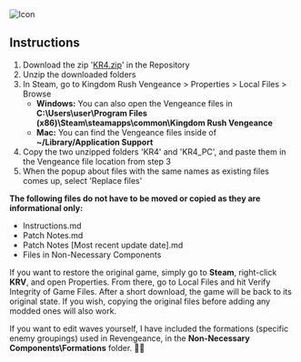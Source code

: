 <img src="https://media.discordapp.net/attachments/926412252440064040/973220222595133450/unknown.png" alt="Icon"/>

## Instructions

1. Download the zip '[KR4.zip](https://github.com/dyzqy/Kingdom-Rush-ReVeangeance/raw/main/KR4.zip)' in the Repository
2. Unzip the downloaded folders
3. In Steam, go to Kingdom Rush Vengeance > Properties > Local Files > Browse
	- **Windows:** You can also open the Vengeance files in **C:\Users\user\Program Files (x86)\Steam\steamapps\common\Kingdom Rush Vengeance** 
	- **Mac:** You can find the Vengeance files inside of **~/Library/Application Support** 
4. Copy the two unzipped folders 'KR4' and 'KR4_PC', and paste them in the Vengeance file location from step 3
5. When the popup about files with the same names as existing files comes up, select 'Replace files'

**The following files do not have to be moved or copied as they are informational only:**
- Instructions.md
- Patch Notes.md
- Patch Notes [Most recent update date].md
- Files in Non-Necessary Components

If you want to restore the original game, simply go to **Steam**, right-click **KRV**, and open Properties. From there, go to Local Files and hit Verify Integrity of Game Files. After a short download, the game will be back to its original state.
If you wish, copying the original files before adding any modded ones will also work.

If you want to edit waves yourself, I have included the formations (specific enemy groupings) used in Revengeance, in the **Non-Necessary Components\Formations** folder.
᲼᲼
